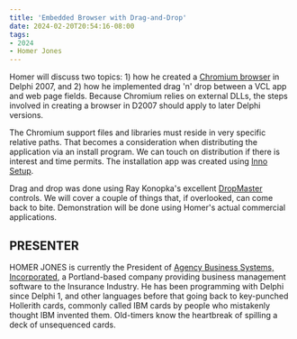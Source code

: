 ```yaml
---
title: 'Embedded Browser with Drag-and-Drop'
date: 2024-02-20T20:54:16-08:00
tags: 
- 2024
- Homer Jones
---
```


Homer will discuss two topics: 1) how he created a [Chromium browser](https://www.chromium.org/Home/) in Delphi 2007, and 2) how he implemented drag 'n' drop between a VCL app and web page fields. Because Chromium relies on external DLLs, the steps involved in creating a browser in D2007 should apply to later Delphi versions.

The Chromium support files and libraries must reside in very specific relative paths. That becomes a consideration when distributing the application via an install program. We can touch on distribution if there is interest and time permits. The installation app was created using [Inno Setup](https://jrsoftware.org/isinfo.php).

Drag and drop was done using Ray Konopka's excellent [DropMaster](https://raize.com/dropmaster/) controls. We will cover a couple of things that, if overlooked, can come back to bite. Demonstration will be done using Homer's actual commercial applications.

## PRESENTER ##

HOMER JONES is currently the President of [Agency Business Systems, Incorporated](https://agencybusys.com), a Portland-based company providing business management software to the Insurance Industry. He has been programming with Delphi since Delphi 1, and other languages before that going back to key-punched Hollerith cards, commonly called IBM cards by people who mistakenly thought IBM invented them. Old-timers know the heartbreak of spilling a deck of unsequenced cards.
